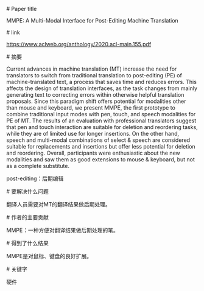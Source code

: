 # Paper title

MMPE: A Multi-Modal Interface for Post-Editing Machine Translation

# link

https://www.aclweb.org/anthology/2020.acl-main.155.pdf

# 摘要

Current advances in machine translation (MT) increase the need for translators to switch from traditional translation to post-editing (PE) of machine-translated text, a process that saves time and reduces errors. This affects the design of translation interfaces, as the task changes from mainly generating text to correcting errors within otherwise helpful translation proposals. Since this paradigm shift offers potential for modalities other than mouse and keyboard, we present MMPE, the first prototype to combine traditional input modes with pen, touch, and speech modalities for PE of MT. The results of an evaluation with professional translators suggest that pen and touch interaction are suitable for deletion and reordering tasks, while they are of limited use for longer insertions. On the other hand, speech and multi-modal combinations of select & speech are considered suitable for replacements and insertions but offer less potential for deletion and reordering. Overall, participants were enthusiastic about the new modalities and saw them as good extensions to mouse & keyboard, but not as a complete substitute.

post-editing：后期编辑  

# 要解决什么问题

翻译人员需要对MT的翻译结果做后期处理。  

# 作者的主要贡献

MMPE：一种方便对翻译结果做后期处理的笔。  

# 得到了什么结果

MMPE是对鼠标、键盘的良好扩展。  

# 关键字

硬件
